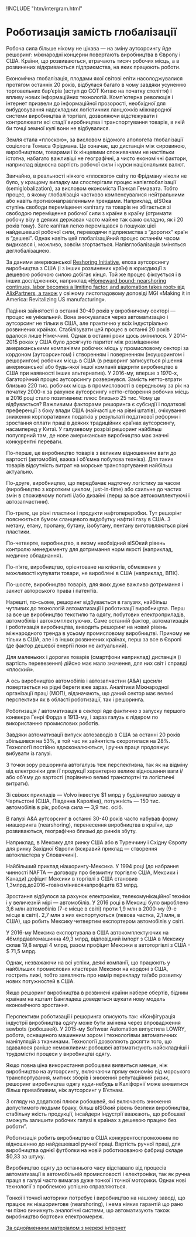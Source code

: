 !INCLUDE "htm/intergram.html"

# Роботизація замість глобалізації
Робоча сила більше нікому не цікава — на зміну аутсорсингу йде решоринг: міжнародні концерни повертають виробництва в Європу і США. Країни, що розвиваються, втрачають тисяч робочих місць, а в розвинених відкриваються підприємства, на яких працюють роботи.

Економічна глобалізація, плодами якої світові еліти насолоджувалися протягом останніх 20 років, відбулася багато в чому завдяки усуненню торговельних бар’єрів (вступ до СОТ Китаю на початку століття) і впливу нових інформаційних технологій. Комп’ютерна революція і інтернет призвели до інформаційної прозорості, необхідної для вибудовування надскладних логістичних ланцюжків міжнародної системи виробництва й торгівлі, дозволяючи відстежувати і контролювати всі стадії виробництва і транспортування товарів, в якій би точці земної кулі вони не відбувалися.

Земля стала «плоскою», за висловом відомого апологета глобалізації соціолога Томаса Фрідмана. Це означає, що дистанція між сировиною, виробництвом, товарами і їх кінцевими споживачами не настільки істотна, набагато важливіші не географічні, а чисто економічні фактори, наприклад відносна вартість робочої сили і курси національних валют.

Звичайно, в реальності ніякого «плоского» світу по Фрідману ніколи не було, у кращому випадку ми спостерігали процес напівглобалізації (semiglobalization), за висловом економіста Панкая Гемавата. 
Тобто процес, в якому глобалізація частково компенсувалися нейтральними або навіть противонаправленными трендами. Наприклад, вISOка ступінь свободи переміщення капіталу та товарів не збігається зі свободою переміщення робочої сили з країни в країну (отримати робочу візу в деяких державах часто майже так само складно, як і 20 років тому). Зате капітал легко переміщався в пошуках цієї найдешевшої робочої сили, переводячи підприємства з “дорогих” країн в “дешеві”. Однак навіть цей глобалізаційний процес останнім часом видихався і, можливо, зовсім згортається. Напівглобалізація зміняться деглобалізациею.

За даними американської  [Reshoring Initiative](https://reshorenow.org), епоха аутсорсингу виробництва з США (і з інших розвинених країн) в юрисдикції з дешевою робочою силою добігає кінця. Той же процес фіксується і в інших дослідженнях, наприклад «[Homeward bound: nearshoring continues, labor becomes a limiting factor, and automation takes root» від AlixPartners, а також](https://www.alixpartners.de/media/3762/ap_strategic_manufacturing_sourcing_homeward_bound_jan_2017.pdf) у свіжому листопадовому доповіді MGI «Making it in America: Revitalizing US manufacturing». 

Падіння зайнятості в останні 30-40 років у виробничому секторі — процес не унікальний. Вона знижувалася через автоматизацію і аутсорсинг не тільки в США, але практично у всіх індустріально розвинених країнах. Стабілізувати цей процес в останні 20 років вдалося лише Німеччині. Однак в останні роки щось змінилося. У 2014-2015 роках у США було досягнуто паритет між розміщенням американськими компаніями робочих місць у промисловому секторі за кордоном (аутсорсингом) і створенням і поверненням (ноушорингом і решорингом) робочих місць в США (в решоринг записується рішення американської або будь-якої іншої компанії відкрити виробництво в США при наявності інших альтернатив). У 2016-му, вперше з 1970-х, багаторічний процес аутсорсингу розвернувся. Замість нетто-втрати близько 220 тис. робочих місць в промисловості в середньому за рік на початку 2000-х за рахунок аутсорсингу нетто-створення робочих місць в 2016 році стало позитивним: плюс близько 25 тис. Чому це відбувається? Важливими факторами решоринга є субсидії і податкові преференції з боку влади США (найчастіше на рівні штатів), очікування зниження корпоративних податків у результаті податкової реформи і зростання оплати праці в деяких традиційних країнах аутсорсингу, насамперед у Китаї. У галузевому розрізі решоринг найбільш популярний там, де нове американське виробництво має значні конкурентні переваги.

По-перше, це виробництво товарів з великим відношенням ваги до вартості (автомобілі, важка і об’ємна побутова техніка). Для таких товарів відсутність витрат на морське транспортування найбільш актуально. 

По-друге, виробництво, що передбачає надточну логістику за часом (виробництво з коротким циклом, just-in-time) або схильне до частих змін в споживчому попиті і/або дизайні (перш за все автокомплектуючі і автозапчастини). 

По-третє, це різні пластики і продукти нафтопереробки. Тут решорінг пояснюється бумом сланцевого видобутку нафти і газу в США. З метану, етану, пропану, бутану, ізобутану, пентану виготовляються різні пластики.

По-четверте, виробництво, в якому необхідний вISOкий рівень контролю менеджменту для дотримання норм якості (наприклад, медичне обладнання). 

По-п’яте, виробництво, орієнтоване на клієнтів, обмежених у можливості купувати товари, не вироблені в США (наприклад, ВПК).

По-шосте, виробництво товарів, для яких дуже важливо дотримання і захист авторського права і патентів. 

Нарешті, по-сьоме, решоринг відбувається в галузях, найбільш чутливих до технологій автоматизації і роботизації виробництва. Перш за все це виробництво текстилю та одягу, побутових електроприладів, автомобілів і автокомплектуючих. Саме останній фактор, автоматизація і роботизація виробництва, виводить решоринг на новий рівень міжнародного тренда в усьому промисловому виробництві. Причому не тільки в США, але і в інших розвинених країнах, перш за все в Європі (де фактор дешевої енергії поки не актуальний).

Для маленьких і дорогих товарів (смартфони наприклад) дистанція (і вартість перевезення) дійсно має мало значення, для них світ і справді «плоский».

А ось виробництво автомобілів і автозапчастин (A&A) щосили повертається на рідні береги вже зараз. Аналітики Міжнародної організації праці (МОП), відзначають, що даний сектор має великі перспективи як в області роботизації, так і решоринга.

Роботизація / автоматизація в секторі йде фактично з запуску першого конвеєра Генрі Форда в 1913-му, і зараз галузь є лідером по використанню промислових роботів.

Завдяки автоматизації випуск автозаводів в США за останні 20 років збільшився на 53%, в той час як зайнятість скоротилася на 28%. Технології постійно вдосконалюються, і ручна праця продовжує вибувати із галузі.

З точки зору решоринга автогалузь теж перспективна, так як на відміну від електроніки для її продукції характерно велике відношення ваги і/або об’єму до вартості (порівняно великі транспортні та логістичні витрати).

Зі свіжих прикладів — Volvo інвестує $1 млрд у будівництво заводу в Чарльстоні (США, Південна Кароліна), потужність — 150 тис. автомобілів в рік, робоча сила — 3,9 тис. осіб.

В галузі А&A аутсорсинг в останні 30-40 років часто набував форму ниашоринга (nearshoring), перенесення виробництва в країни, що розвиваються, географічно близькі до ринків збуту.

Наприклад, в Мексику для ринку США або в Туреччину і Східну Європу для ринку Західної Європи (яскравий приклад — створення автокластера у Словаччині).

Найбільший приклад ніашорингу-Мексика. У 1994 році (до набрання чинності NAFTA — договору про безмитну торгівлю США, Мексики і Канади) дефіцит Мексики в торгівлі з США становив 1,3млрд.до2016−говінзмінивсянапрофіцитв 63 млрд.

Зростання відбулося за рахунок електроніки, телекомунікаційної техніки і у величезній мірі — автомобілів. У 2016 році в Мексиці було вироблено 3,6 млн автомобілів (7-е місце в світі) проти 1,9 млн в 2000-му (9-е місце в світі). 2,7 млн з них експортуються (левова частка, 2,1 млн, в США), що робить Мексику четвертим експортером автомобілів у світі.

У 2016-му Мексика експортувала в США автокомплектуючих на 46млрдіавтомашинна 49,3 млрд, відповідний імпорт з США в Мексику склав 19,8 млрді 4 млрд, разом профіцит Мексики в автоторгівлі з США - $ 71,5 млрд.

Однак, незважаючи на всі успіхи, деякі компанії, що працюють у найбільших промислових кластерах Мексики на кордоні з США, гострить лижі, тобто заявляють про намір перекладу та/або розвитку нових потужностей в США.

Якщо решоринг виробництва в розвинені країни набере обертів, бідним країнам на кшталт Бангладеш доведеться шукати нову модель економічного зростання.

Перспективи роботизації і решоринга  описують так: «Конфігурація індустрії виробництва одягу може бути змінена через впровадження sewbots (робошвей). У 2015-му Softwear Automation випустила LOWRY, робота, оснащеного машинним зором і технологіями автоматичних маніпуляцій з тканинами. Технології дозволяють досягти того, що здавалося раніше неможливим: робошвеї автоматизують найскладніші і трудомісткі процеси у виробництві одягу.

Якщо повна ціна використання робошвеи виявиться менше, ніж виробництво на аутсорсингу, включаючи пряму економію від морського транспортування, митних зборів і знижений репутаційний ризик, решоринг виробництва одягу куди-небудь в Каліфорнії може виявитися більш привабливим, ніж аутсорсинг у В’єтнам.

З огляду на додаткові плюси робошвей, які включають зниження допустимого людьми браку, більш вISOкий рівень безпеки виробництва, стабільну якість продукції, інсайдери індустрії вважають, що робошвеї зможуть залишити робочих галузі в країнах з дешевою працею без роботи”.

Роботизація робить виробництво в США конкурентоспроможним по відношенню до найдешевшої ручної праці. Вартість ручної праці, для виробництва однієї футболки на новій роботизованою фабриці складе $0,33 за штуку.

Виробництво одягу до останнього часу відставало від процесів автоматизації в автомобільній промисловості і електроніки, так як ручна праця в галузі часто вимагав дуже тонкої і точної моторики. Однак нові технології з проблемою успішно справляються.

Тонкої і точної моторики потребує і виробництво на нашому заводі, що працює як ніашорингове (nearshoring), і нема ніяких гарантій що рано чи пізно виникнуть аналогічні системи, що автоматизують також виробництво бортових електромереж.

[За однойменним матеріалом з мережі інтернет](https://www.kommersant.ru/doc/3526726)